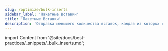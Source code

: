 ```yaml
---
slug: /optimize/bulk-inserts
sidebar_label: 'Пакетные Вставки'
title: 'Пакетные Вставки'
description: 'Отправка меньшего количества вставок, каждая из которых содержит больше данных, уменьшит количество необходимых записей.'
---
```


import Content from '@site/docs/best-practices/_snippets/_bulk_inserts.md';

<Content />
